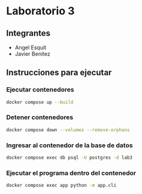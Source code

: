 # Laboratorio 3
## Integrantes
- Angel Esquit
- Javier Benitez
## Instrucciones para ejecutar
### Ejecutar contenedores
``` bash
docker compose up --build
```
### Detener contenedores
``` bash
docker compose down --volumes --remove-orphans
```
### Ingresar al contenedor de la base de datos
``` bash
docker compose exec db psql -U postgres -d lab3
```
### Ejecutar el programa dentro del contenedor
``` bash
docker compose exec app python -m app.cli
```
